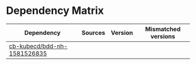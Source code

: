 # Dependency Matrix

Dependency | Sources | Version | Mismatched versions
---------- | ------- | ------- | -------------------
[cb-kubecd/bdd-nh-1581526835](https://github.com/cb-kubecd/bdd-nh-1581526835.git) |  | []() | 
